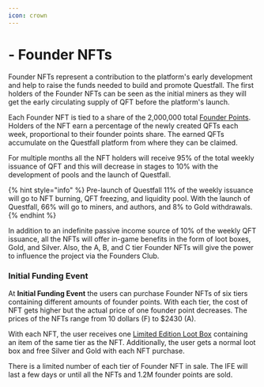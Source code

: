 ```yaml
---
icon: crown
---
```


# - Founder NFTs

Founder NFTs represent a contribution to the platform's early development and help to raise the funds needed to build and promote Questfall. The first holders of the Founder NFTs can be seen as the initial miners as they will get the early circulating supply of QFT before the platform's launch.

Each Founder NFT is tied to a share of the 2,000,000 total [Founder Points](../infrastructure/founders-revenue.md). Holders of the NFT earn a percentage of the newly created QFTs each week, proportional to their founder points share. The earned QFTs accumulate on the Questfall platform from where they can be claimed.

For multiple months all the NFT holders will receive 95% of the total weekly issuance of QFT and this will decrease in stages to 10% with the development of pools and the launch of Questfall.

{% hint style="info" %}
Pre-launch of Questfall 11% of the weekly issuance will go to NFT burning, QFT freezing, and liquidity pool. With the launch of Questfall, 66% will go to miners, and authors, and 8% to Gold withdrawals.
{% endhint %}

In addition to an indefinite passive income source of 10% of the weekly QFT issuance, all the NFTs will offer in-game benefits in the form of loot boxes, Gold, and Silver. Also, the A, B, and C tier Founder NFTs will give the power to influence the project via the Founders Club. 

### Initial Funding Event

At **Initial Funding Event** the users can purchase Founder NFTs of six tiers containing different amounts of founder points. With each tier, the cost of NFT gets higher but the actual price of one founder point decreases. The prices of the NFTs range from 10 dollars (F) to $2430 (A). 

With each NFT, the user receives one [Limited Edition Loot Box](../assets/limited%20edition%20loot%20boxes.md) containing an item of the same tier as the NFT. Additionally, the user gets a normal loot box and free Silver and Gold with each NFT purchase.

There is a limited number of each tier of Founder NFT in sale. The IFE will last a few days or until all the NFTs and 1.2M founder points are sold.

